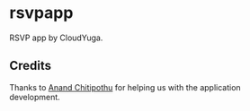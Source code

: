 # rsvpapp
RSVP app by CloudYuga.

## Credits
Thanks to [Anand Chitipothu](https://twitter.com/anandology) for helping us with the application development. 
